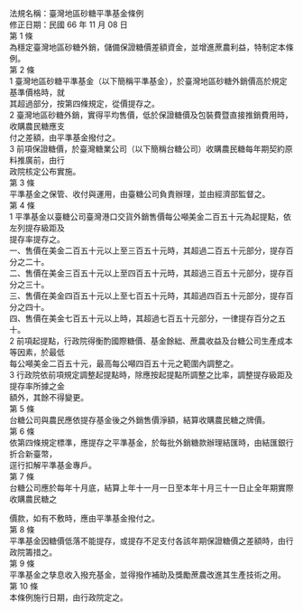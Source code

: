 法規名稱：臺灣地區砂糖平準基金條例  
修正日期：民國 66 年 11 月 08 日  
第 1 條  
為穩定臺灣地區砂糖外銷，儲備保證糖價差額資金，並增進蔗農利益，特制定本條例。  
第 2 條  
1 臺灣地區砂糖平準基金（以下簡稱平準基金），於臺灣地區砂糖外銷價高於規定基準價格時，就  
其超過部分，按第四條規定，從價提存之。  
2 臺灣地區砂糖外銷，實得平均售價，低於保證糖價及包裝費暨直接推銷費用時，收購農民糖應支  
付之差額，由平準基金撥付之。  
3 前項保證糖價，於臺灣糖業公司（以下簡稱台糖公司）收購農民糖每年期契約原料推廣前，由行  
政院核定公布實施。  
第 3 條  
平準基金之保管、收付與運用，由臺糖公司負責辦理，並由經濟部監督之。  
第 4 條  
1 平準基金以臺糖公司臺灣港口交貨外銷售價每公噸美金二百五十元為起提點，依左列提存級距及  
提存率提存之。  
一、售價在美金二百五十元以上至三百五十元時，其超過二百五十元部分，提存百分之二十。  
二、售價在美金三百五十元以上至四百五十元時，其超過三百五十元部分，提存百分之三十。  
三、售價在美金四百五十元以上至七百五十元時，其超過四百五十元部分，提存百分之四十。  
四、售價在美金七百五十元以上時，其超過七百五十元部分，一律提存百分之五十。  
2 前項起提點，行政院得衡酌國際糖價、基金餘絀、蔗農收益及台糖公司生產成本等因素，於最低  
每公噸美金二百五十元，最高每公噸四百五十元之範圍內調整之。  
3 行政院依前項規定調整起提點時，除應按起提點所調整之比率，調整提存級距及提存率所據之金  
額外，其餘不得變更。  
第 5 條  
台糖公司與農民應依提存基金後之外銷售價淨額，結算收購農民糖之牌價。  
第 6 條  
依第四條規定標準，應提存之平準基金，於每批外銷糖款辦理結匯時，由結匯銀行折合新臺幣，  
逕行扣解平準基金專戶。  
第 7 條  
台糖公司應於每年十月底，結算上年十一月一日至本年十月三十一日止全年期實際收購農民糖之  


價款，如有不敷時，應由平準基金撥付之。  
第 8 條  
平準基金因糖價低落不能提存，或提存不足支付各該年期保證糖價之差額時，由行政院籌措之。  
第 9 條  
平準基金之孳息收入撥充基金，並得撥作補助及獎勵蔗農改進其生產技術之用。  
第 10 條  
本條例施行日期，由行政院定之。  


